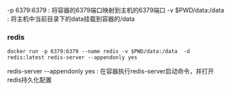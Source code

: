-p 6379:6379       : 将容器的6379端口映射到主机的6379端口
-v $PWD/data:/data : 将主机中当前目录下的data挂载到容器的/data


### redis
```linux
docker run -p 6379:6379 --name redis -v $PWD/data:/data  -d redis:latest redis-server --appendonly yes
```
redis-server --appendonly yes : 在容器执行redis-server启动命令，并打开redis持久化配置